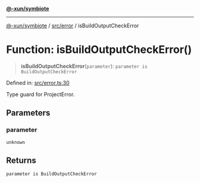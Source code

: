 [**@-xun/symbiote**](../../../README.md)

***

[@-xun/symbiote](../../../README.md) / [src/error](../README.md) / isBuildOutputCheckError

# Function: isBuildOutputCheckError()

> **isBuildOutputCheckError**(`parameter`): `parameter is BuildOutputCheckError`

Defined in: [src/error.ts:30](https://github.com/Xunnamius/symbiote/blob/7f1f7a2772751006b2f87a140f0b00c116f4412c/src/error.ts#L30)

Type guard for ProjectError.

## Parameters

### parameter

`unknown`

## Returns

`parameter is BuildOutputCheckError`
